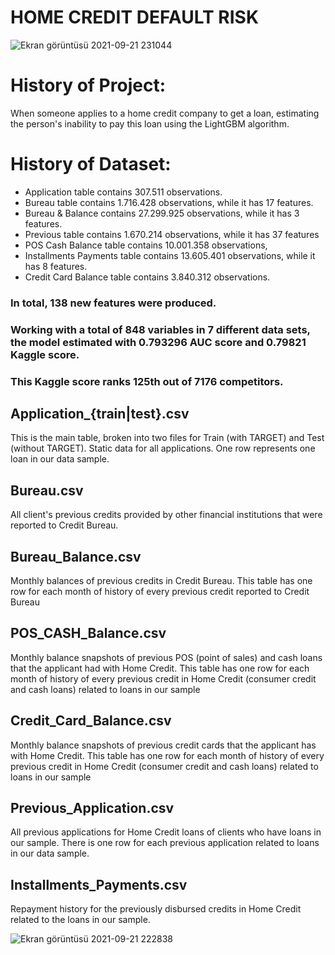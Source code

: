 # HOME CREDIT DEFAULT RISK

![Ekran görüntüsü 2021-09-21 231044](https://user-images.githubusercontent.com/73841520/134240680-c6ae8f65-9484-416d-9a5a-aa32dac44214.png)


# History of Project:
When someone applies to a home credit company to get a loan, estimating the person's inability to pay this loan using the LightGBM algorithm.

# History of Dataset:
* Application table contains 307.511 observations.
* Bureau table contains 1.716.428 observations, while it has 17 features.
* Bureau & Balance contains 27.299.925 observations, while it has 3 features.
* Previous table contains 1.670.214 observations, while it has 37 features
* POS Cash Balance table contains 10.001.358 observations, 
* Installments Payments table contains 13.605.401 observations, while it has 8 features.
* Credit Card Balance table contains 3.840.312 observations.

 ### In total, 138 new features were produced.
 ### Working with a total of 848 variables in 7 different data sets, the model estimated with 0.793296 AUC score and 0.79821 Kaggle score.
 ### This Kaggle score ranks 125th out of 7176 competitors.

## Application_{train|test}.csv

This is the main table, broken into two files for Train (with TARGET) and Test (without TARGET).
Static data for all applications. One row represents one loan in our data sample.

## Bureau.csv
All client's previous credits provided by other financial institutions that were reported to Credit Bureau.

## Bureau_Balance.csv
Monthly balances of previous credits in Credit Bureau.
This table has one row for each month of history of every previous credit reported to Credit Bureau

## POS_CASH_Balance.csv
Monthly balance snapshots of previous POS (point of sales) and cash loans that the applicant had with Home Credit.
This table has one row for each month of history of every previous credit in Home Credit (consumer credit and cash loans) related to loans in our sample 

## Credit_Card_Balance.csv
Monthly balance snapshots of previous credit cards that the applicant has with Home Credit.
This table has one row for each month of history of every previous credit in Home Credit (consumer credit and cash loans) related to loans in our sample 

## Previous_Application.csv
All previous applications for Home Credit loans of clients who have loans in our sample.
There is one row for each previous application related to loans in our data sample.

## Installments_Payments.csv
Repayment history for the previously disbursed credits in Home Credit related to the loans in our sample.


 ![Ekran görüntüsü 2021-09-21 222838](https://user-images.githubusercontent.com/73841520/134241835-9f855239-564d-4575-b845-97a58923fd02.png)



